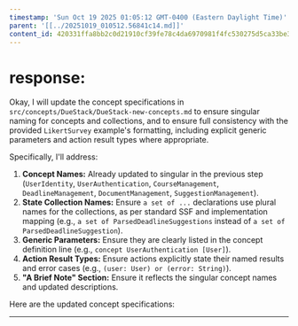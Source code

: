 ```yaml
---
timestamp: 'Sun Oct 19 2025 01:05:12 GMT-0400 (Eastern Daylight Time)'
parent: '[[../20251019_010512.56841c14.md]]'
content_id: 420331ffa8bb2c0d21910cf39fe78c4da6970981f4fc530275d5ca33be37c1b5
---
```


# response:

Okay, I will update the concept specifications in `src/concepts/DueStack/DueStack-new-concepts.md` to ensure singular naming for concepts and collections, and to ensure full consistency with the provided `LikertSurvey` example's formatting, including explicit generic parameters and action result types where appropriate.

Specifically, I'll address:

1. **Concept Names:** Already updated to singular in the previous step (`UserIdentity`, `UserAuthentication`, `CourseManagement`, `DeadlineManagement`, `DocumentManagement`, `SuggestionManagement`).
2. **State Collection Names:** Ensure `a set of ...` declarations use plural names for the collections, as per standard SSF and implementation mapping (e.g., `a set of ParsedDeadlineSuggestions` instead of `a set of ParsedDeadlineSuggestion`).
3. **Generic Parameters:** Ensure they are clearly listed in the concept definition line (e.g., `concept UserAuthentication [User]`).
4. **Action Result Types:** Ensure actions explicitly state their named results and error cases (e.g., `(user: User) or (error: String)`).
5. **"A Brief Note" Section:** Ensure it reflects the singular concept names and updated descriptions.

Here are the updated concept specifications:

***
